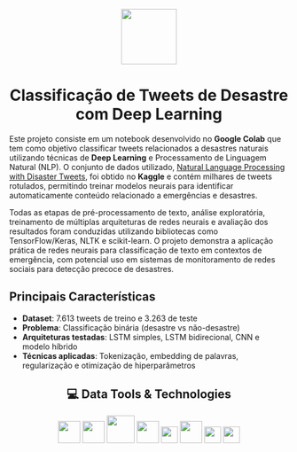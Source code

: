 <p align="center">
  <img src="https://reari.uff.br/wp-content/uploads/sites/171/2023/09/pucrio.png" width="100" height="100"/>
</p>

<h1 align="center">Classificação de Tweets de Desastre com Deep Learning</h1>

Este projeto consiste em um notebook desenvolvido no **Google Colab** que tem como objetivo classificar tweets relacionados a desastres naturais utilizando técnicas de **Deep Learning** e Processamento de Linguagem Natural (NLP). O conjunto de dados utilizado, [Natural Language Processing with Disaster Tweets](https://www.kaggle.com/c/nlp-getting-started), foi obtido no **Kaggle** e contém milhares de tweets rotulados, permitindo treinar modelos neurais para identificar automaticamente conteúdo relacionado a emergências e desastres.

Todas as etapas de pré-processamento de texto, análise exploratória, treinamento de múltiplas arquiteturas de redes neurais e avaliação dos resultados foram conduzidas utilizando bibliotecas como TensorFlow/Keras, NLTK e scikit-learn. O projeto demonstra a aplicação prática de redes neurais para classificação de texto em contextos de emergência, com potencial uso em sistemas de monitoramento de redes sociais para detecção precoce de desastres.

## Principais Características
- **Dataset**: 7.613 tweets de treino e 3.263 de teste
- **Problema**: Classificação binária (desastre vs não-desastre)
- **Arquiteturas testadas**: LSTM simples, LSTM bidirecional, CNN e modelo híbrido
- **Técnicas aplicadas**: Tokenização, embedding de palavras, regularização e otimização de hiperparâmetros



<div align="center">

## 💻 Data Tools & Technologies

<img src="https://cdn.jsdelivr.net/gh/devicons/devicon@latest/icons/python/python-original.svg" width="40" height="40" />
<img src="https://cdn.jsdelivr.net/gh/devicons/devicon@latest/icons/pandas/pandas-original-wordmark.svg" width="40" height="40"  />
<img src="https://cdn.jsdelivr.net/gh/devicons/devicon@latest/icons/numpy/numpy-plain-wordmark.svg" width="50" height="50" /> 
<img src="https://cdn.jsdelivr.net/gh/devicons/devicon@latest/icons/matplotlib/matplotlib-original.svg" width="40" height="40"/>
<img src="https://cdn.jsdelivr.net/gh/devicons/devicon@latest/icons/plotly/plotly-original.svg" width="30" height="30" />
<img src="https://cdn.jsdelivr.net/gh/devicons/devicon@latest/icons/scikitlearn/scikitlearn-original.svg" width="40" height="40" />
<img src="https://cdn.jsdelivr.net/gh/devicons/devicon@latest/icons/tensorflow/tensorflow-original.svg" width="30" height="30"  />
<img src="https://cdn.jsdelivr.net/gh/devicons/devicon@latest/icons/keras/keras-original.svg" width="30" height="30" />

</div>








